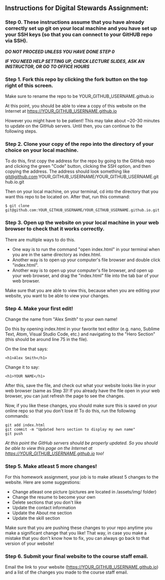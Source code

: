 ## Instructions for Digital Stewards Assignment:

### Step 0. These instructions assume that you have already correctly set up git on your local machine and you have set up your SSH keys (so that you can connect to your GitHUB repo via SSH).

***DO NOT PROCEED UNLESS YOU HAVE DONE STEP 0***

***IF YOU NEED HELP SETTING UP, CHECK LECTURE SLIDES, ASK AN INSTRUCTOR, OR GO TO OFFICE HOURS***

### Step 1. Fork this repo by clicking the fork button on the top right of this screen.

Make sure to rename the repo to be YOUR\_GITHUB\_USERNAME.github.io

At this point, you should be able to view a copy of this website on the Internet at https://YOUR_GITHUB_USERNAME.github.io

However you might have to be patient! This may take about ~20-30 minutes to update on the GitHub servers. Until then, you can continue to the following steps.

### Step 2. Clone your copy of the repo into the directory of your choice on your local machine.

To do this, first copy the address for the repo by going to the GitHub repo and clicking the green "Code" button, clicking the SSH option, and then copying the address. The address should look something like git@github.com:YOUR\_GITHUB\_USERNAME/YOUR_GITHUB_USERNAME.github.io.git

Then on your local machine, on your terminal, cd into the directory that you want this repo to be located on. After that, run this command:

	$ git clone git@github.com:YOUR_GITHUB_USERNAME/YOUR_GITHUB_USERNAME.github.io.git

### Step 3. Open up the website on your local machine in your web browser to check that it works correctly.

There are multiple ways to do this. 

- One way is to run the command "open index.html" in your terminal when you are in the same directory as index.html. 
- Another way is to open up your computer's file browser and double click "index.html".
- Another way is to open up your computer's file browser, and open up your web browser, and drag the "index.html" file into the tab bar of your web browser.

Make sure that you are able to view this, because when you are editing your website, you want to be able to view your changes.

### Step 4. Make your first edit! 

Change the name from "Alex Smith" to your own name! 

Do this by opening index.html in your favorite text editor (e.g. nano, Sublime Text, Atom, Visual Studio Code, etc.) and navigating to the "Hero Section" (this should be around line 75 in the file).

On the line that says:
```
<h1>Alex Smith</h1>
```
Change it to say:
```
<h1>YOUR NAME</h1>
```

After this, save the file, and check out what your website looks like in your web browser (same as Step 3)! If you already have the file open in your web browser, you can just refresh the page to see the changes.

Now, if you like these changes, you should make sure this is saved on your online repo so that you don't lose it! To do this, run the following commands:

	git add index.html
	git commit -m "Updated hero section to display my own name"
	git push

*At this point the GitHub servers should be properly updated. So you should be able to view this page on the Internet at https://YOUR_GITHUB_USERNAME.github.io too!*

### Step 5. Make atleast 5 more changes!

For this homework assignment, your job is to make atleast 5 changes to the website. Here are some suggestions:

- Change atleast one picture (pictures are located in /assets/img/ folder)
- Change the resume to become your own
- Delete sections that you don't like 
- Update the contact information
- Update the About me section
- Update the skill section

Make sure that you are pushing these changes to your repo anytime you make a significant change that you like! That way, in case you make a mistake that you don't know how to fix, you can always go back to that version of your website!

### Step 6. Submit your final website to the course staff email.

Email the link to your website (https://YOUR_GITHUB_USERNAME.github.io) and a list of the changes you made to the course staff email.
